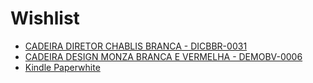 # Wishlist

- [CADEIRA DIRETOR CHABLIS BRANCA - DICBBR-0031](http://www.e-cadeiras.com.br/produto/1846689/cadeira-diretor-chablis-branca-dicbbr-0031)
- [CADEIRA DESIGN MONZA BRANCA E VERMELHA - DEMOBV-0006](http://www.e-cadeiras.com.br/Produto/1826679/cadeira-design-monza-branca-e-vermelha-demobv-0006/)
- [Kindle Paperwhite](https://www.amazon.com.br/gp/product/B00QJDONQY/ref=famstripe_k/158-8016415-6157036)
